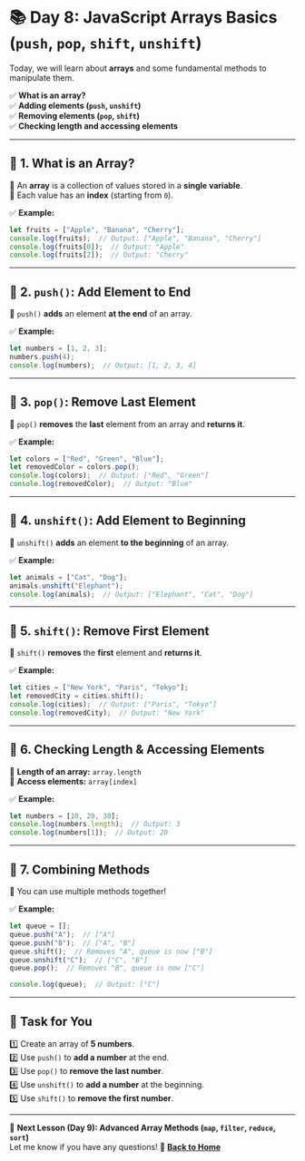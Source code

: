 # **📚 Day 8: JavaScript Arrays Basics (`push`, `pop`, `shift`, `unshift`)**  

Today, we will learn about **arrays** and some fundamental methods to manipulate them.  

✅ **What is an array?**  
✅ **Adding elements (`push`, `unshift`)**  
✅ **Removing elements (`pop`, `shift`)**  
✅ **Checking length and accessing elements**  

---

## **🔹 1. What is an Array?**  
📌 An **array** is a collection of values stored in a **single variable**.  
📌 Each value has an **index** (starting from `0`).  

✅ **Example:**  
```js
let fruits = ["Apple", "Banana", "Cherry"];
console.log(fruits);  // Output: ["Apple", "Banana", "Cherry"]
console.log(fruits[0]);  // Output: "Apple"
console.log(fruits[2]);  // Output: "Cherry"
```

---

## **🔹 2. `push()`: Add Element to End**  
📌 `push()` **adds** an element **at the end** of an array.  

✅ **Example:**  
```js
let numbers = [1, 2, 3];
numbers.push(4);
console.log(numbers);  // Output: [1, 2, 3, 4]
```

---

## **🔹 3. `pop()`: Remove Last Element**  
📌 `pop()` **removes** the **last** element from an array and **returns it**.  

✅ **Example:**  
```js
let colors = ["Red", "Green", "Blue"];
let removedColor = colors.pop();
console.log(colors);  // Output: ["Red", "Green"]
console.log(removedColor);  // Output: "Blue"
```

---

## **🔹 4. `unshift()`: Add Element to Beginning**  
📌 `unshift()` **adds** an element **to the beginning** of an array.  

✅ **Example:**  
```js
let animals = ["Cat", "Dog"];
animals.unshift("Elephant");
console.log(animals);  // Output: ["Elephant", "Cat", "Dog"]
```

---

## **🔹 5. `shift()`: Remove First Element**  
📌 `shift()` **removes** the **first** element and **returns it**.  

✅ **Example:**  
```js
let cities = ["New York", "Paris", "Tokyo"];
let removedCity = cities.shift();
console.log(cities);  // Output: ["Paris", "Tokyo"]
console.log(removedCity);  // Output: "New York"
```

---

## **🔹 6. Checking Length & Accessing Elements**  
📌 **Length of an array:** `array.length`  
📌 **Access elements:** `array[index]`  

✅ **Example:**  
```js
let numbers = [10, 20, 30];
console.log(numbers.length);  // Output: 3
console.log(numbers[1]);  // Output: 20
```

---

## **🔹 7. Combining Methods**  
📌 You can use multiple methods together!  

✅ **Example:**  
```js
let queue = [];
queue.push("A");  // ["A"]
queue.push("B");  // ["A", "B"]
queue.shift();  // Removes "A", queue is now ["B"]
queue.unshift("C");  // ["C", "B"]
queue.pop();  // Removes "B", queue is now ["C"]

console.log(queue);  // Output: ["C"]
```

---

## **📝 Task for You**  
1️⃣ Create an array of **5 numbers**.  
2️⃣ Use `push()` to **add a number** at the end.  
3️⃣ Use `pop()` to **remove the last number**.  
4️⃣ Use `unshift()` to **add a number** at the beginning.  
5️⃣ Use `shift()` to **remove the first number**.  

---

🎯 **Next Lesson (Day 9): Advanced Array Methods (`map`, `filter`, `reduce`, `sort`)**  
Let me know if you have any questions! 🚀
[**Back to Home**](../../../)